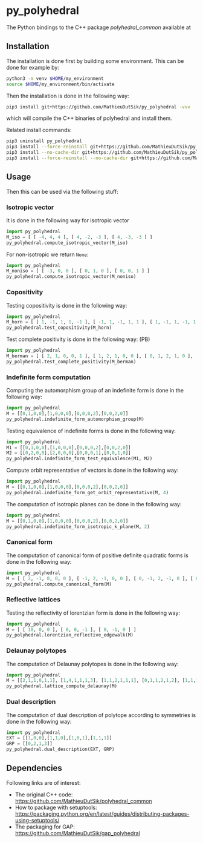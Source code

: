 # py_polyhedral
The Python bindings to the C++ package *polyhedral_common* available at 


## Installation

The installation is done first by building some environment. This can be done for example by:
```sh
python3 -m venv $HOME/my_environment
source $HOME/my_environment/bin/activate
```

Then the installation is done in the following way:
```sh
pip3 install git+https://github.com/MathieuDutSik/py_polyhedral -vvv
```
which will compile the C++ binaries of polyhedral and install them.

Related install commands:
```sh
pip3 uninstall py_polyhedral
pip3 install --force-reinstall git+https://github.com/MathieuDutSik/py_polyhedral -vvv
pip3 install --no-cache-dir git+https://github.com/MathieuDutSik/py_polyhedral -vvv
pip3 install --force-reinstall --no-cache-dir git+https://github.com/MathieuDutSik/py_polyhedral -vvv
```


## Usage

Then this can be used via the following stuff:

### Isotropic vector

It is done in the following way for isotropic vector
```python
import py_polyhedral
M_iso = [ [ -4, 4, 4 ], [ 4, -2, -3 ], [ 4, -3, -3 ] ]
py_polyhedral.compute_isotropic_vector(M_iso)
```

For non-isotropic we return `None`:
```python
import py_polyhedral
M_noniso = [ [ -3, 0, 0 ], [ 0, 1, 0 ], [ 0, 0, 1 ] ]
py_polyhedral.compute_isotropic_vector(M_noniso)
```

### Copositivity

Testing copositivity is done in the following way:
```python
import py_polyhedral
M_horn = [ [ 1, -1, 1, 1, -1 ], [ -1, 1, -1, 1, 1 ], [ 1, -1, 1, -1, 1 ], [ 1, 1, -1, 1, -1 ], [ -1, 1, 1, -1, 1 ] ]
py_polyhedral.test_copositivity(M_horn)
```

Test complete positivity is done in the following way: (PB)
```python
import py_polyhedral
M_berman = [ [ 2, 1, 0, 0, 1 ], [ 1, 2, 1, 0, 0 ], [ 0, 1, 2, 1, 0 ], [ 0, 0, 1, 2, 1 ], [ 1, 0, 0, 1, 2 ] ]
py_polyhedral.test_complete_positivity(M_berman)
```

### Indefinite form computation

Computing the automorphism group of an indefinite form is done in the following way:
```python
import py_polyhedral
M = [[0,1,0,0],[1,0,0,0],[0,0,0,2],[0,0,2,0]]
py_polyhedral.indefinite_form_automorphism_group(M)
```

Testing equivalence of indefinite forms is done in the following way:
```python
import py_polyhedral
M1 = [[0,1,0,0],[1,0,0,0],[0,0,0,2],[0,0,2,0]]
M2 = [[0,2,0,0],[2,0,0,0],[0,0,0,1],[0,0,1,0]]
py_polyhedral.indefinite_form_test_equivalence(M1, M2)
```

Compute orbit representative of vectors is done in the following way:
```python
import py_polyhedral
M = [[0,1,0,0],[1,0,0,0],[0,0,0,2],[0,0,2,0]]
py_polyhedral.indefinite_form_get_orbit_representative(M, 4)
```

The computation of isotropic planes can be done in the following way:
```python
import py_polyhedral
M = [[0,1,0,0],[1,0,0,0],[0,0,0,2],[0,0,2,0]]
py_polyhedral.indefinite_form_isotropic_k_plane(M, 2)
```

### Canonical form

The computation of canonical form of positive definite quadratic forms is done in the following way:
```python
import py_polyhedral
M = [ [ 2, -1, 0, 0, 0 ], [ -1, 2, -1, 0, 0 ], [ 0, -1, 2, -1, 0 ], [ 0, 0, -1, 2, -1 ], [ 0, 0, 0, -1, 2 ] ]
py_polyhedral.compute_canonical_form(M)
```

### Reflective lattices

Testing the reflectivity of lorentzian form is done in the following way:
```python
import py_polyhedral
M = [ [ 10, 0, 0 ], [ 0, 0, -1 ], [ 0, -1, 0 ] ]
py_polyhedral.lorentzian_reflective_edgewalk(M)
```

### Delaunay polytopes

The computation of Delaunay polytopes is done in the following way:
```python
import py_polyhedral
M = [[2,1,1,0,1,1], [1,4,1,1,1,3], [1,1,2,1,1,1], [0,1,1,2,1,2], [1,1,1,1,2,2], [1,3,1,2,2,4] ]
py_polyhedral.lattice_compute_delaunay(M)
```

### Dual description

The computation of dual description of polytope according to symmetries is done in the following way:
```python
import py_polyhedral
EXT = [[1,0,0],[1,1,0],[1,0,1],[1,1,1]]
GRP = [[0,2,1,3]]
py_polyhedral.dual_description(EXT, GRP)
```

## Dependencies

Following links are of interest:

  * The original C++ code: https://github.com/MathieuDutSik/polyhedral_common
  * How to package with setuptools: https://packaging.python.org/en/latest/guides/distributing-packages-using-setuptools/
  * The packaging for GAP: https://github.com/MathieuDutSik/gap_polyhedral
